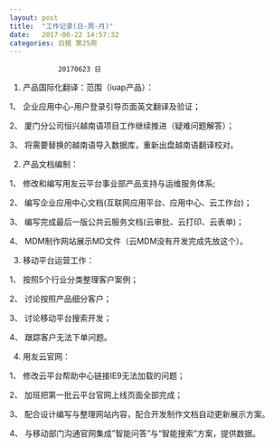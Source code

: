 ```yaml
---
layout: post
title:  "工作记录(日-周-月)"
date:   2017-06-22 14:57:32
categories: 日报 第25周
---
```


```
            20170623 日
```



 
1. 产品国际化翻译：范围（iuap产品）：

  1、 企业应用中心-用户登录引导页面英文翻译及验证；
  
  2、 厦门分公司恒兴越南语项目工作继续推进（疑难问题解答）；
  
  3、 将需要替换的越南语导入数据库，重新出盘越南语翻译校对。
  
2. 产品文档编制：

  1、 修改和编写用友云平台事业部产品支持与运维服务体系;
  
  2、 编写企业应用中心文档(互联网应用平台、应用中心、云工作台)；
  
  3、 编写完成最后一版公共云服务文档(云审批、云打印、云表单)；
  
  4、 MDM制作网站展示MD文件（云MDM没有开发完成先放这个）。
  
3. 移动平台运营工作：

  1、 按照5个行业分类整理客户案例；
  
  2、 讨论按照产品细分客户；
  
  3、 讨论移动平台搜索开发；
  
  4、 跟踪客户无法下单问题。
  
4. 用友云官网：

  1、 修改云平台帮助中心链接IE9无法加载的问题；
  
  2、 加班把第一批云平台官网上线页面全部完成；
  
  3、 配合设计编写与整理网站内容，配合开发制作文档自动更新展示方案。
  
  4、 与移动部门沟通官网集成”智能问答”与“智能搜索”方案，提供数据。

